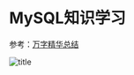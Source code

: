 # MySQL知识学习

参考：[万字精华总结](https://www.jianshu.com/p/c189439fb32e)

![title]( https://upload-images.jianshu.io/upload_images/20012016-117cc7d60756169d?imageMogr2/auto-orient/strip|imageView2/2/w/640/format/webp)

